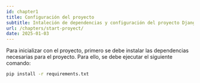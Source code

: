 ```yaml
---
id: chapter1
title: Configuración del proyecto
subtitle: Intaleción de dependencias y configuración del proyecto Django
url: /chapters/start-proyect/
date: 2025-01-03
---
```


Para inicializar con el proyecto, primero se debe instalar las dependencias necesarias para el proyecto. Para ello, se debe ejecutar el siguiente comando:

```bash
pip install -r requirements.txt
```
